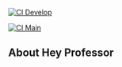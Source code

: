 [![CI Develop](https://github.com/feliper-de-oliveira/hey-professor/actions/workflows/laravel.yml/badge.svg?branch=develop)](https://github.com/feliper-de-oliveira/hey-professor/actions/workflows/laravel.yml)

[![CI Main](https://github.com/feliper-de-oliveira/hey-professor/actions/workflows/laravel.yml/badge.svg?branch=develop)](https://github.com/feliper-de-oliveira/hey-professor/actions/workflows/laravel.yml)
## About Hey Professor

